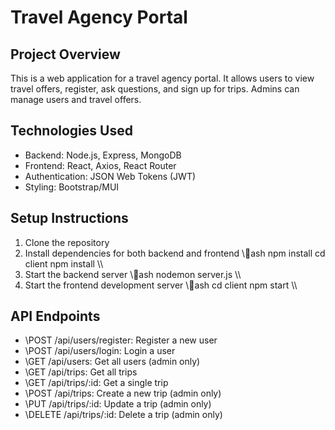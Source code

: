 ﻿# Travel Agency Portal

## Project Overview
This is a web application for a travel agency portal. It allows users to view travel offers, register, ask questions, and sign up for trips. Admins can manage users and travel offers.

## Technologies Used
- Backend: Node.js, Express, MongoDB
- Frontend: React, Axios, React Router
- Authentication: JSON Web Tokens (JWT)
- Styling: Bootstrap/MUI

## Setup Instructions
1. Clone the repository
2. Install dependencies for both backend and frontend
\\\ash
npm install
cd client
npm install
\\\
3. Start the backend server
\\\ash
nodemon server.js
\\\
4. Start the frontend development server
\\\ash
cd client
npm start
\\\

## API Endpoints
- \POST /api/users/register\: Register a new user
- \POST /api/users/login\: Login a user
- \GET /api/users\: Get all users (admin only)
- \GET /api/trips\: Get all trips
- \GET /api/trips/:id\: Get a single trip
- \POST /api/trips\: Create a new trip (admin only)
- \PUT /api/trips/:id\: Update a trip (admin only)
- \DELETE /api/trips/:id\: Delete a trip (admin only)
